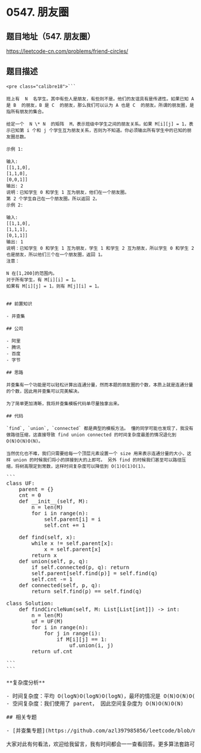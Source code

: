 # 0547. 朋友圈

## 题目地址（547. 朋友圈）

<https://leetcode-cn.com/problems/friend-circles/>

## 题目描述

```
<pre class="calibre18">```

班上有  N  名学生。其中有些人是朋友，有些则不是。他们的友谊具有是传递性。如果已知 A 是 B  的朋友，B 是 C  的朋友，那么我们可以认为 A 也是 C  的朋友。所谓的朋友圈，是指所有朋友的集合。

给定一个  N \* N  的矩阵  M，表示班级中学生之间的朋友关系。如果 M[i][j] = 1，表示已知第 i 个和 j 个学生互为朋友关系，否则为不知道。你必须输出所有学生中的已知的朋友圈总数。

示例 1:

输入:
[[1,1,0],
[1,1,0],
[0,0,1]]
输出: 2
说明：已知学生 0 和学生 1 互为朋友，他们在一个朋友圈。
第 2 个学生自己在一个朋友圈。所以返回 2。
示例 2:

输入:
[[1,1,0],
[1,1,1],
[0,1,1]]
输出: 1
说明：已知学生 0 和学生 1 互为朋友，学生 1 和学生 2 互为朋友，所以学生 0 和学生 2 也是朋友，所以他们三个在一个朋友圈，返回 1。
注意：

N 在[1,200]的范围内。
对于所有学生，有 M[i][i] = 1。
如果有 M[i][j] = 1，则有 M[j][i] = 1。

```
```

## 前置知识

- 并查集

## 公司

- 阿里
- 腾讯
- 百度
- 字节

## 思路

并查集有一个功能是可以轻松计算出连通分量，然而本题的朋友圈的个数，本质上就是连通分量的个数，因此用并查集可以完美解决。

为了简单更加清晰，我将并查集模板代码单尽量独拿出来。

## 代码

`find`, `union`, `connected` 都是典型的模板方法。 懂的同学可能也发现了，我没有做路径压缩，这直接导致 find union connected 的时间复杂度最差的情况退化到 O(N)O(N)O(N)。

当然优化也不难，我们只需要给每一个顶层元素设置一个 size 用来表示连通分量的大小，这样 union 的时候我们将小的拼接到大的上即可。 另外 find 的时候我们甚至可以路径压缩，将树高限定到常数，这样时间复杂度可以降低到 O(1)O(1)O(1)。

```
<pre class="calibre18">```
<span class="hljs-class"><span class="hljs-keyword">class</span> <span class="hljs-title">UF</span>:</span>
    parent = {}
    cnt = <span class="hljs-params">0</span>
    <span class="hljs-function"><span class="hljs-keyword">def</span> <span class="hljs-title">__init__</span><span class="hljs-params">(self, M)</span>:</span>
        n = len(M)
        <span class="hljs-keyword">for</span> i <span class="hljs-keyword">in</span> range(n):
            self.parent[i] = i
            self.cnt += <span class="hljs-params">1</span>

    <span class="hljs-function"><span class="hljs-keyword">def</span> <span class="hljs-title">find</span><span class="hljs-params">(self, x)</span>:</span>
        <span class="hljs-keyword">while</span> x != self.parent[x]:
            x = self.parent[x]
        <span class="hljs-keyword">return</span> x
    <span class="hljs-function"><span class="hljs-keyword">def</span> <span class="hljs-title">union</span><span class="hljs-params">(self, p, q)</span>:</span>
        <span class="hljs-keyword">if</span> self.connected(p, q): <span class="hljs-keyword">return</span>
        self.parent[self.find(p)] = self.find(q)
        self.cnt -= <span class="hljs-params">1</span>
    <span class="hljs-function"><span class="hljs-keyword">def</span> <span class="hljs-title">connected</span><span class="hljs-params">(self, p, q)</span>:</span>
        <span class="hljs-keyword">return</span> self.find(p) == self.find(q)

<span class="hljs-class"><span class="hljs-keyword">class</span> <span class="hljs-title">Solution</span>:</span>
    <span class="hljs-function"><span class="hljs-keyword">def</span> <span class="hljs-title">findCircleNum</span><span class="hljs-params">(self, M: List[List[int]])</span> -> int:</span>
        n = len(M)
        uf = UF(M)
        <span class="hljs-keyword">for</span> i <span class="hljs-keyword">in</span> range(n):
            <span class="hljs-keyword">for</span> j <span class="hljs-keyword">in</span> range(i):
                <span class="hljs-keyword">if</span> M[i][j] == <span class="hljs-params">1</span>:
                    uf.union(i, j)
        <span class="hljs-keyword">return</span> uf.cnt

```
```

**复杂度分析**

- 时间复杂度：平均 O(logN)O(logN)O(logN)，最坏的情况是 O(N)O(N)O(N)
- 空间复杂度：我们使用了 parent， 因此空间复杂度为 O(N)O(N)O(N)

## 相关专题

- [并查集专题](https://github.com/azl397985856/leetcode/blob/master/thinkings/union-find.md)

大家对此有何看法，欢迎给我留言，我有时间都会一一查看回答。更多算法套路可以访问我的 LeetCode 题解仓库：<https://github.com/azl397985856/leetcode> 。 目前已经 36K star 啦。 大家也可以关注我的公众号《力扣加加》带你啃下算法这块硬骨头。 ![](images/6544564e577c3c2404c48edb29af7e19eb1c2cb9.jpg)